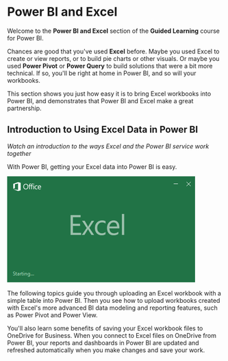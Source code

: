 <properties
   pageTitle=" Introduction to Using Excel Data in Power BI"
   description="Excel and Power BI work beautifully together, and it's easy"
   services="powerbi"
   documentationCenter=""
   authors="davidiseminger"
   manager="mblythe"
   backup=""
   editor=""
   tags=""
   qualityFocus="no"
   qualityDate=""
   featuredVideoId="TWVqSlkjVPw"
   featuredVideoThumb=""
   courseDuration="2m"/>

<tags
   ms.service="powerbi"
   ms.devlang="NA"
   ms.topic="get-started-article"
   ms.tgt_pltfrm="NA"
   ms.workload="powerbi"
   ms.date="06/22/2016"
   ms.author="davidi"/>

# Power BI and Excel

Welcome to the **Power BI and Excel** section of the **Guided Learning** course for Power BI.

Chances are good that you've used **Excel** before. Maybe you used Excel to create or view reports, or to build pie charts or other visuals. Or maybe you used **Power Pivot** or **Power Query** to build solutions that were a bit more technical. If so, you'll be right at home in Power BI, and so will your workbooks.

This section shows you just how easy it is to bring Excel workbooks into Power BI, and demonstrates that Power BI and Excel make a great partnership.

## Introduction to Using Excel Data in Power BI

*Watch an introduction to the ways Excel and the Power BI service work together*

With Power BI, getting your Excel data into Power BI is easy.

![](media/powerbi-learning-5-1-intro-excel-data/5-1_1.png)

The following topics guide you through uploading an Excel workbook with a simple table into Power BI. Then you see how to upload workbooks created with Excel's more advanced BI data modeling and reporting features, such as Power Pivot and Power View.

You'll also learn some benefits of saving your Excel workbook files to OneDrive for Business. When you connect to Excel files on OneDrive from Power BI, your reports and dashboards in Power BI are updated and refreshed automatically when you make changes and save your work.
